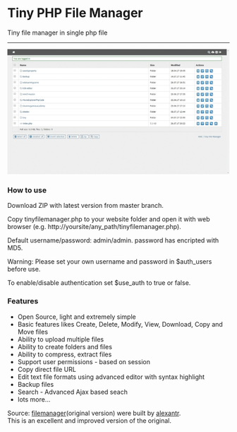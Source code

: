 # Tiny PHP File Manager
Tiny file manager in single php file
<hr>
<img src="tinyfilemanager.gif" alt="H3k | Tiny File Manager">
<h3>How to use</h3>

Download ZIP with latest version from master branch.

Copy tinyfilemanager.php to your website folder and open it with web browser (e.g. http://yoursite/any_path/tinyfilemanager.php).

Default username/password: admin/admin. password has encripted with MD5.

Warning: Please set your own username and password in $auth_users before use.

To enable/disable authentication set $use_auth to true or false.

<h3>Features</h3>
<ul>
<li>Open Source, light and extremely simple</li>
<li>Basic features likes Create, Delete, Modify, View, Download, Copy and Move files </li>
<li>Ability to upload multiple files</li>
<li>Ability to create folders and files</li>
<li>Ability to compress, extract files</li>
<li>Support user permissions - based on session</li>
<li>Copy direct file URL</li>
<li>Edit text file formats using advanced editor with syntax highlight</li>
<li>Backup files</li>
<li>Search - Advanced Ajax based seach</li>
<li>lots more...</li>
</ul>

Source: <a target="_balnk" href="https://github.com/alexantr/filemanager">filemanager</a>(original version) were built by <a href="https://github.com/alexantr" target="_balnk">alexantr</a>.<br>
This is an excellent and improved version of the original.
